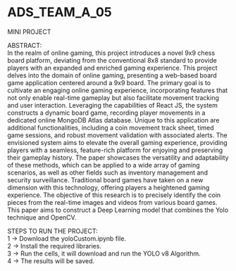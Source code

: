 # ADS_TEAM_A_05
MINI PROJECT

ABSTRACT:  
In the realm of online gaming, this project introduces a 
novel 9x9 chess board platform, deviating from the conventional
8x8 standard to provide players with an expanded and enriched
gaming experience. This project delves into the domain of online
gaming, presenting a web-based board game application centered
around a 9x9 board. The primary goal is to cultivate an engaging
online gaming experience, incorporating features that not only
enable real-time gameplay but also facilitate movement tracking
and user interaction. Leveraging the capabilities of React JS, the
system constructs a dynamic board game, recording player
movements in a dedicated online MongoDB Atlas database.
Unique to this application are additional functionalities, including
a coin movement track sheet, timed game sessions, and robust
movement validation with associated alerts. The envisioned
system aims to elevate the overall gaming experience, providing
players with a seamless, feature-rich platform for enjoying and
preserving their gameplay history. The paper showcases the
versatility and adaptability of these methods, which can be
applied to a wide array of gaming scenarios, as well as other
fields such as inventory management and security surveillance.
Traditional board games have taken on a new dimension with this
technology, offering players a heightened gaming experience. The
objective of this research is to precisely identify the coin pieces
from the real-time images and videos from various board games.
This paper aims to construct a Deep Learning model that
combines the Yolo technique and OpenCV.

STEPS TO RUN THE PROJECT:  
1 -> Download the yoloCustom.ipynb file.  
2 -> Install the required libraries.  
3 -> Run the cells, it will download and run the YOLO v8 Algorithm.  
4 -> The results will be saved.  
